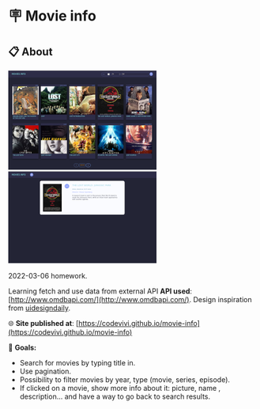 # 🪧 Movie info

## 📋 About

![alt app screenshot](./assets/img/screenshot.png)
![alt app screenshot](./assets/img/screenshot2.png)

2022-03-06 homework.

Learning fetch and use data from external API
**API used**: [http://www.omdbapi.com/](http://www.omdbapi.com/). Design inspiration from [uidesigndaily](https://www.uidesigndaily.com/posts/photoshop-movie-app-mobile-day-193).

🌐 **Site published at**: [https://codevivi.github.io/movie-info](https://codevivi.github.io/movie-info)

🎯 **Goals:**

- Search for movies by typing title in.
- Use pagination.
- Possibility to filter movies by year, type (movie, series, episode).
- If clicked on a movie, show more info about it: picture, name , description... and have a way to go back to search results.
